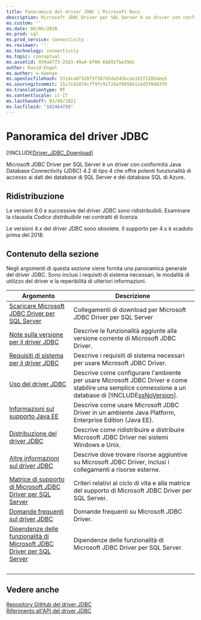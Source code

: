 ```yaml
---
title: Panoramica del driver JDBC | Microsoft Docs
description: Microsoft JDBC Driver per SQL Server è un driver con conformità Java Database Connectivity (JDBC) 4.2 di tipo 4 che offre potenti funzionalità di accesso ai dati dei database SQL.
ms.custom: ''
ms.date: 08/06/2020
ms.prod: sql
ms.prod_service: connectivity
ms.reviewer: ''
ms.technology: connectivity
ms.topic: conceptual
ms.assetid: 939a8773-2583-49a4-bf00-6b892fbe39dc
author: David-Engel
ms.author: v-daenge
ms.openlocfilehash: 531dca0f328f5f587d2da545bcae182f228bdee5
ms.sourcegitcommit: 15c7cd187dcff9fc91f2daf0056b12ed3f0403f0
ms.translationtype: MT
ms.contentlocale: it-IT
ms.lasthandoff: 03/08/2021
ms.locfileid: "102464756"
---
```

# <a name="overview-of-the-jdbc-driver"></a>Panoramica del driver JDBC

[!INCLUDE[Driver_JDBC_Download](../../includes/driver_jdbc_download.md)]

Microsoft JDBC Driver per SQL Server è un driver con conformità Java Database Connectivity (JDBC) 4.2 di tipo 4 che offre potenti funzionalità di accesso ai dati dei database di SQL Server e dei database SQL di Azure.  

## <a name="redistribution"></a>Ridistribuzione

Le versioni 6.0 e successive del driver JDBC sono ridistribuibili. Esaminare la clausola _Codice distribuibile_ nei contratti di licenza.

Le versioni 4.x del driver JDBC sono obsolete. Il supporto per 4.x è scaduto prima del 2018.

## <a name="in-this-section"></a>Contenuto della sezione  

Negli argomenti di questa sezione viene fornita una panoramica generale del driver JDBC. Sono inclusi i requisiti di sistema necessari, le modalità di utilizzo del driver e la reperibilità di ulteriori informazioni.  

|Argomento|Descrizione|  
|-----------|-----------------|  
|[Scaricare Microsoft JDBC Driver per SQL Server](../../connect/jdbc/download-microsoft-jdbc-driver-for-sql-server.md)|Collegamenti di download per Microsoft JDBC Driver per SQL Server|  
|[Note sulla versione per il driver JDBC](../../connect/jdbc/release-notes-for-the-jdbc-driver.md)|Descrive le funzionalità aggiunte alla versione corrente di Microsoft JDBC Driver.|  
|[Requisiti di sistema per il driver JDBC](../../connect/jdbc/system-requirements-for-the-jdbc-driver.md)|Descrive i requisiti di sistema necessari per usare Microsoft JDBC Driver.|  
|[Uso del driver JDBC](../../connect/jdbc/using-the-jdbc-driver.md)|Descrive come configurare l'ambiente per usare Microsoft JDBC Driver e come stabilire una semplice connessione a un database di [!INCLUDE[ssNoVersion](../../includes/ssnoversion-md.md)].|  
|[Informazioni sul supporto Java EE](../../connect/jdbc/understanding-java-ee-support.md)|Descrive come usare Microsoft JDBC Driver in un ambiente Java Platform, Enterprise Edition (Java EE).|  
|[Distribuzione del driver JDBC](../../connect/jdbc/deploying-the-jdbc-driver.md)|Descrive come ridistribuire e distribuire Microsoft JDBC Driver nei sistemi Windows e Unix.|  
|[Altre informazioni sul driver JDBC](../../connect/jdbc/finding-additional-jdbc-driver-information.md)|Descrive dove trovare risorse aggiuntive su Microsoft JDBC Driver, inclusi i collegamenti a risorse esterne.|  
|[Matrice di supporto di Microsoft JDBC Driver per SQL Server](../../connect/jdbc/microsoft-jdbc-driver-for-sql-server-support-matrix.md)|Criteri relativi al ciclo di vita e alla matrice del supporto di Microsoft JDBC Driver per SQL Server.|  
|[Domande frequenti sul driver JDBC](../../connect/jdbc/frequently-asked-questions-faq-for-jdbc-driver.yml)|Domande frequenti su Microsoft JDBC Driver.|  
|[Dipendenze delle funzionalità di Microsoft JDBC Driver per SQL Server](../../connect/jdbc/feature-dependencies-of-microsoft-jdbc-driver-for-sql-server.md)|Dipendenze delle funzionalità di Microsoft JDBC Driver per SQL Server.|
| &nbsp; | &nbsp; |

## <a name="see-also"></a>Vedere anche  
 [Repository GitHub del driver JDBC](https://github.com/microsoft/mssql-jdbc)  
 [Riferimento all'API del driver JDBC](../../connect/jdbc/reference/jdbc-driver-api-reference.md)  
  
  

